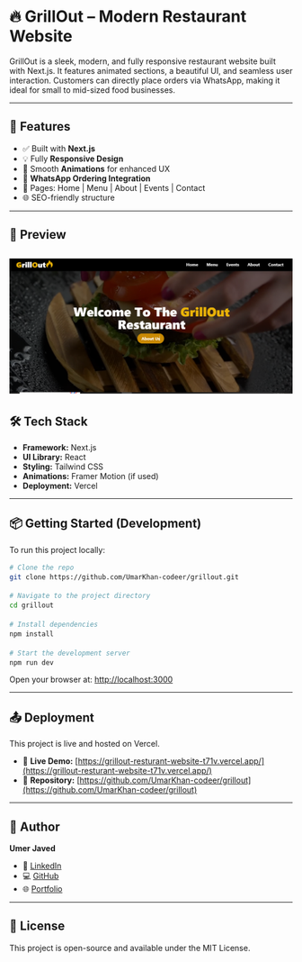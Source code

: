 # 🔥 GrillOut – Modern Restaurant Website

GrillOut is a sleek, modern, and fully responsive restaurant website built with Next.js. It features animated sections, a beautiful UI, and seamless user interaction. Customers can directly place orders via WhatsApp, making it ideal for small to mid-sized food businesses.

---

## 🚀 Features

- ✅ Built with **Next.js**
- 💡 Fully **Responsive Design**
- 🎨 Smooth **Animations** for enhanced UX
- 📱 **WhatsApp Ordering Integration**
- 📄 Pages: Home | Menu | About | Events | Contact
- 🌐 SEO-friendly structure

---

## 📸 Preview

![GrillOut Screenshot](./public/preview.PNG)
---

## 🛠️ Tech Stack

- **Framework:** Next.js
- **UI Library:** React
- **Styling:** Tailwind CSS
- **Animations:** Framer Motion (if used)
- **Deployment:** Vercel

---

## 📦 Getting Started (Development)

To run this project locally:

```bash
# Clone the repo
git clone https://github.com/UmarKhan-codeer/grillout.git

# Navigate to the project directory
cd grillout

# Install dependencies
npm install

# Start the development server
npm run dev
```

Open your browser at: [http://localhost:3000](http://localhost:3000)

---

## 📤 Deployment

This project is live and hosted on Vercel.

- 🔗 **Live Demo:**  [https://grillout-resturant-website-t71v.vercel.app/](https://grillout-resturant-website-t71v.vercel.app/)
- 🔗 **Repository:** [https://github.com/UmarKhan-codeer/grillout](https://github.com/UmarKhan-codeer/grillout)

---

## 🙌 Author

**Umer Javed**

- 🔗 [LinkedIn](https://www.linkedin.com/in/umerrjaved/)
- 💻 [GitHub](https://github.com/UmarKhan-codeer)
- 🌐 [Portfolio](https://portfolio-umer-pro.vercel.app/)

---

## 📃 License

This project is open-source and available under the MIT License.
